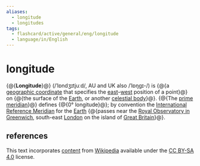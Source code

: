 ```yaml
---
aliases:
  - longitude
  - longitudes
tags:
  - flashcard/active/general/eng/longitude
  - language/in/English
---
```


# longitude

{@{__Longitude__}@} (/ˈlɒndʒɪtjuːd/, AU and UK also /ˈlɒŋɡɪ-/) is {@{a [geographic coordinate](geographic%20coordinat%20system.md) that specifies the [east](east.md)–[west](west.md) position of a point}@} on {@{the surface of the [Earth](Earth.md), or another [celestial body](astronomical%20object.md)}@}. {@{The [prime meridian](prime%20meridian.md)}@} defines {@{0° longitude}@}; by convention the [International Reference Meridian](IERS%20Reference%20Meridian.md) for the [Earth](Earth.md) {@{passes near the [Royal Observatory in Greenwich](Royal%20Observatory,%20Greenwich.md), south-east [London](London.md) on the island of [Great Britain](Great%20Britain.md)}@}.

## references

This text incorporates [content](https://en.wikipedia.org/wiki/longitude) from [Wikipedia](Wikipedia.md) available under the [CC BY-SA 4.0](https://creativecommons.org/licenses/by-sa/4.0/) license.
